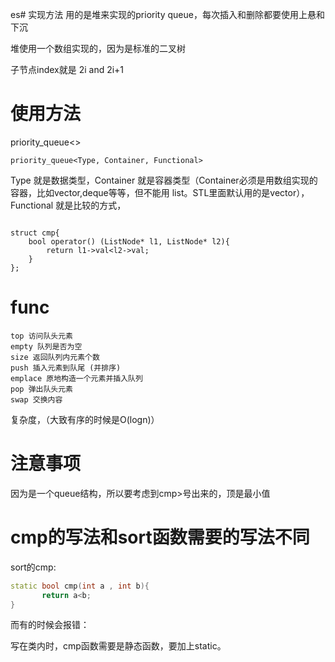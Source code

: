es# 实现方法
用的是堆来实现的priority queue，每次插入和删除都要使用上悬和下沉

堆使用一个数组实现的，因为是标准的二叉树

子节点index就是 2i and 2i+1

# 使用方法

priority_queue<>

`priority_queue<Type, Container, Functional>`
    
Type 就是数据类型，Container 就是容器类型（Container必须是用数组实现的容器，比如vector,deque等等，但不能用 list。STL里面默认用的是vector），Functional 就是比较的方式，
```

struct cmp{
    bool operator() (ListNode* l1, ListNode* l2){
        return l1->val<l2->val;
    }
};
```
# func

```
top 访问队头元素
empty 队列是否为空
size 返回队列内元素个数
push 插入元素到队尾 (并排序)
emplace 原地构造一个元素并插入队列
pop 弹出队头元素
swap 交换内容

```

复杂度，（大致有序的时候是O(logn)）
# 注意事项
因为是一个queue结构，所以要考虑到cmp>号出来的，顶是最小值


# cmp的写法和sort函数需要的写法不同
sort的cmp:
```c++
static bool cmp(int a , int b){
       return a<b;
}
```
而有的时候会报错：

写在类内时，cmp函数需要是静态函数，要加上static。